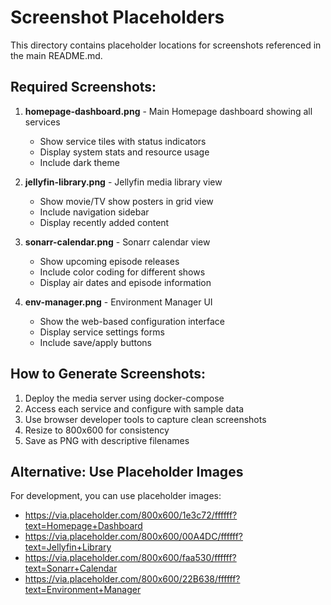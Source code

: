 # Screenshot Placeholders

This directory contains placeholder locations for screenshots referenced in the main README.md.

## Required Screenshots:

1. **homepage-dashboard.png** - Main Homepage dashboard showing all services
   - Show service tiles with status indicators
   - Display system stats and resource usage
   - Include dark theme

2. **jellyfin-library.png** - Jellyfin media library view
   - Show movie/TV show posters in grid view
   - Include navigation sidebar
   - Display recently added content

3. **sonarr-calendar.png** - Sonarr calendar view
   - Show upcoming episode releases
   - Include color coding for different shows
   - Display air dates and episode information

4. **env-manager.png** - Environment Manager UI
   - Show the web-based configuration interface
   - Display service settings forms
   - Include save/apply buttons

## How to Generate Screenshots:

1. Deploy the media server using docker-compose
2. Access each service and configure with sample data
3. Use browser developer tools to capture clean screenshots
4. Resize to 800x600 for consistency
5. Save as PNG with descriptive filenames

## Alternative: Use Placeholder Images

For development, you can use placeholder images:
- https://via.placeholder.com/800x600/1e3c72/ffffff?text=Homepage+Dashboard
- https://via.placeholder.com/800x600/00A4DC/ffffff?text=Jellyfin+Library
- https://via.placeholder.com/800x600/faa530/ffffff?text=Sonarr+Calendar
- https://via.placeholder.com/800x600/22B638/ffffff?text=Environment+Manager